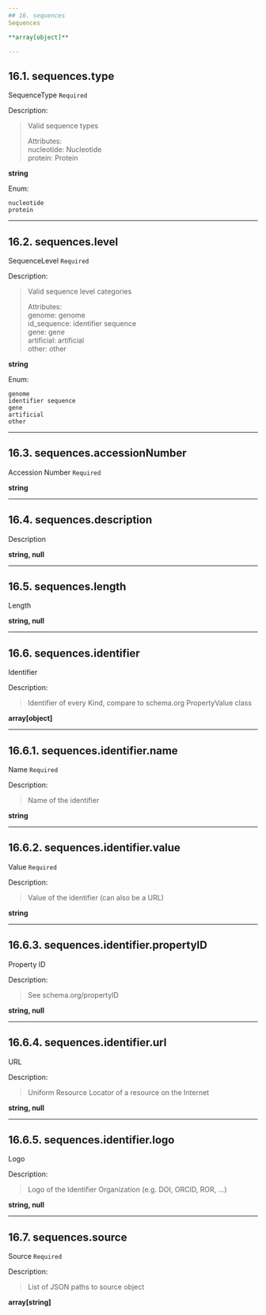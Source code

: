 ```yaml
---
## 16. sequences
Sequences  

**array[object]**

---
```

## 16.1. sequences.type
SequenceType  `Required`

Description:
> Valid sequence types  
>
> Attributes:  
>     nucleotide: Nucleotide  
>     protein: Protein  

**string**

Enum:

	nucleotide
	protein

---
## 16.2. sequences.level
SequenceLevel  `Required`

Description:
> Valid sequence level categories  
>
> Attributes:  
>     genome: genome  
>     id_sequence: identifier sequence  
>     gene: gene  
>     artificial: artificial  
>     other: other  

**string**

Enum:

	genome
	identifier sequence
	gene
	artificial
	other

---
## 16.3. sequences.accessionNumber
Accession Number  `Required`

**string**

---
## 16.4. sequences.description
Description  

**string, null**

---
## 16.5. sequences.length
Length  

**string, null**

---
## 16.6. sequences.identifier
Identifier  

Description:
> Identifier of every Kind, compare to schema.org PropertyValue class  

**array[object]**

---
## 16.6.1. sequences.identifier.name
Name  `Required`

Description:
> Name of the identifier  

**string**

---
## 16.6.2. sequences.identifier.value
Value  `Required`

Description:
> Value of the identifier (can also be a URL)  

**string**

---
## 16.6.3. sequences.identifier.propertyID
Property ID  

Description:
> See schema.org/propertyID  

**string, null**

---
## 16.6.4. sequences.identifier.url
URL  

Description:
> Uniform Resource Locator of a resource on the Internet  

**string, null**

---
## 16.6.5. sequences.identifier.logo
Logo  

Description:
> Logo of the Identifier Organization (e.g. DOI, ORCID, ROR, ...)  

**string, null**

---
## 16.7. sequences.source
Source  `Required`

Description:
> List of JSON paths to source object  

**array[string]**

